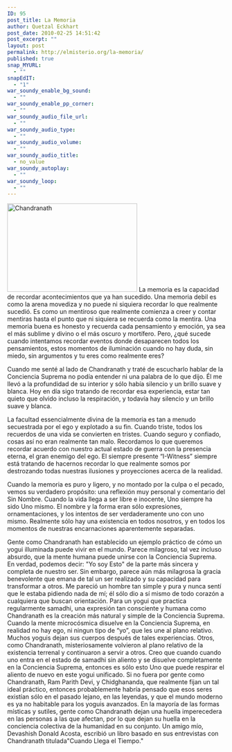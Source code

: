 ```yaml
---
ID: 95
post_title: La Memoria
author: Quetzal Eckhart
post_date: 2010-02-25 14:51:42
post_excerpt: ""
layout: post
permalink: http://elmisterio.org/la-memoria/
published: true
snap_MYURL:
  - ""
snapEdIT:
  - "1"
war_soundy_enable_bg_sound:
  - ""
war_soundy_enable_pp_corner:
  - ""
war_soundy_audio_file_url:
  - ""
war_soundy_audio_type:
  - ""
war_soundy_audio_volume:
  - ""
war_soundy_audio_title:
  - no_value
war_soundy_autoplay:
  - ""
war_soundy_loop:
  - ""
---
```

<img src="http://elmisterio.org/wp-content/uploads/2015/12/Chandranath-2-300x204.jpg" alt="Chandranath" width="300" height="204" class="alignnone size-medium wp-image-507" />
La memoria es la capacidad de recordar acontecimientos que ya han sucedido. Una memoria debil es como la arena movediza y no puede ni siquiera recordar lo que realmente sucedió. Es como un mentiroso que realmente comienza a creer y contar mentiras hasta el punto que ni siquiera se recuerda como la mentira. Una memoria buena es honesto y recuerda cada pensamiento y emoción, ya sea el más sublime y divino o el más oscuro y mortífero. Pero, ¿qué sucede cuando intentamos recordar eventos donde desaparecen todos los pensamientos, estos momentos de iluminación cuando no hay duda, sin miedo, sin argumentos y tu eres como realmente eres? 

Cuando me senté al lado de Chandranath y traté de escucharlo hablar de la Conciencia Suprema no podía entender ni una palabra de lo que dijo. Él me llevó a la profundidad de su interior y sólo había silencio y un brillo suave y blanca. Hoy en día sigo tratando de recordar esa experiencia, estar tan quieto que olvido incluso la respiración, y todavía hay silencio y un brillo suave y blanca.

La facultad essencialmente divina de la memoria es tan a menudo secuestrada por el ego y explotado a su fin. Cuando triste, todos los recuerdos de una vida se convierten en tristes. Cuando seguro y confiado, cosas así no eran realmente tan malo. Recordamos lo que queremos recordar acuerdo con nuestro actual estado de guerra con la presencia eterna, el gran enemigo del ego. El siempre presente “I-Witness” siempre está tratando de hacernos recordar lo que realmente somos por destrozando todas nuestras ilusiones y proyecciones acerca de la realidad.

Cuando la memoria es puro y ligero, y no montado por la culpa o el pecado, vemos su verdadero propósito: una reflexión muy personal y comentario del Sin Nombre. Cuando la vida llega a ser libre e inocente, Uno siempre ha sido Uno mismo. El nombre y la forma eran sólo expresiones, ornamentaciones, y los intentos de ser verdaderamente uno con uno mismo. Realmente sólo hay una existencia en todos nosotros, y en todos los momentos de nuestras encarnaciones aparentemente separadas.

Gente como Chandranath han establecido un ejemplo práctico de cómo un yogui illuminada puede vivir en el mundo. Parece milagroso, tal vez incluso absurdo, que la mente humana puede unirse con la Conciencia Suprema. En verdad, podemos decir: "Yo soy Esto" de la parte más sincera y completa de nuestro ser. Sin embargo, parece aún más milagrosa la gracia benevolente que emana de tal un ser realizado y su capacidad para transformar a otros. Me pareció un hombre tan simple y pura y nunca sentí que le estaba pidiendo nada de mí; él sólo dio a sí mismo de todo corazón a cualquiera que buscan orientación. Para un yogui que practica regularmente samadhi, una expresión tan consciente y humana como Chandranath es la creación más natural y simple de la Conciencia Suprema. Cuando la mente microcósmica disuelve en la Conciencia Suprema, en realidad no hay ego, ni ningun tipo de “yo”, que les une al plano relativo. Muchos yoguis dejan sus cuerpos después de tales experiencias. Otros, como Chandranath, misteriosamente volvieron al plano relativo de la existencia terrenal y continuaron a servir a otros. Creo que cuando cuando uno entra en el estado de samadhi sin aliento y se disuelve completamente en la Conciencia Suprema, entonces es sólo esto Uno que puede respirar el aliento de nuevo en este yogui unificado. Si no fuera por gente como Chandranath, Ram Parith Devi, y Chidghananda, que realmente fijan un tal ideal práctico, entonces probablemente habría pensado que esos seres existían sólo en el pasado lejano, en las leyendas, y que el mundo moderno es ya no habitable para los yoguis avanzados. En la mayoría de las formas místicas y sutiles, gente como Chandranath dejan una huella imperecedera en las personas a las que afectan, por lo que dejan su huella en la conciencia colectiva de la humanidad en su conjunto. Un amigo mío, Devashish Donald Acosta, escribió un libro basado en sus entrevistas con Chandranath titulada"Cuando Llega el Tiempo."